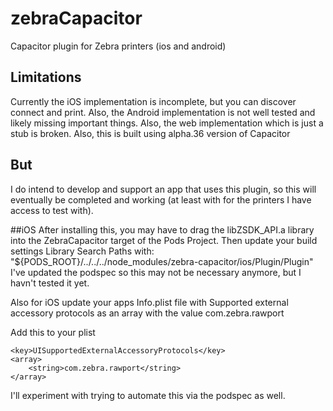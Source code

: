 # zebraCapacitor
Capacitor plugin for Zebra printers (ios and android)

## Limitations
Currently the iOS implementation is incomplete, but you can discover connect and print.
Also, the Android implementation is not well tested and likely missing important things.
Also, the web implementation which is just a stub is broken.
Also, this is built using alpha.36 version of Capacitor

## But
I do intend to develop and support an app that uses this plugin, so this will eventually be completed and working (at least with for the printers I have access to test with).

##iOS
After installing this, you may have to drag the libZSDK_API.a library into the ZebraCapacitor target of the Pods Project. Then update your build settings Library Search Paths with: "${PODS_ROOT}/../../../node_modules/zebra-capacitor/ios/Plugin/Plugin"
I've updated the podspec so this may not be necessary anymore, but I havn't tested it yet.

Also for iOS update your apps Info.plist file with Supported external accessory protocols as an array with the value com.zebra.rawport

Add this to your plist
```
<key>UISupportedExternalAccessoryProtocols</key>
<array>
    <string>com.zebra.rawport</string>
</array>
```

I'll experiment with trying to automate this via the podspec as well.